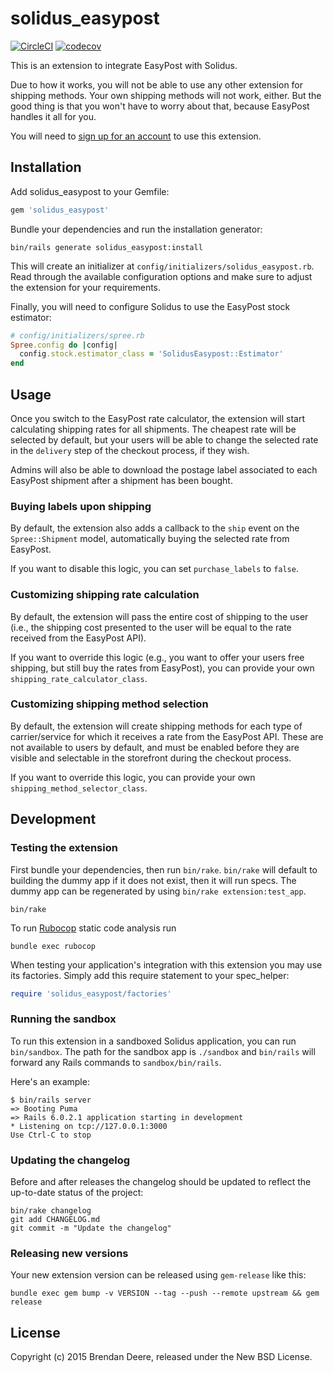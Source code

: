 # solidus_easypost

[![CircleCI](https://circleci.com/gh/solidusio-contrib/solidus_easypost.svg?style=shield)](https://circleci.com/gh/solidusio-contrib/solidus_easypost)
[![codecov](https://codecov.io/gh/solidusio-contrib/solidus_easypost/branch/master/graph/badge.svg)](https://codecov.io/gh/solidusio-contrib/solidus_easypost)

This is an extension to integrate EasyPost with Solidus.

Due to how it works, you will not be able to use any other extension for shipping methods. Your own
shipping methods will not work, either. But the good thing is that you won't have to worry about
that, because EasyPost handles it all for you.

You will need to [sign up for an account](https://www.easypost.com/) to use this extension.

## Installation

Add solidus_easypost to your Gemfile:

```ruby
gem 'solidus_easypost'
```

Bundle your dependencies and run the installation generator:

```shell
bin/rails generate solidus_easypost:install
```

This will create an initializer at `config/initializers/solidus_easypost.rb`. Read through the
available configuration options and make sure to adjust the extension for your requirements.

Finally, you will need to configure Solidus to use the EasyPost stock estimator:

```ruby
# config/initializers/spree.rb
Spree.config do |config|
  config.stock.estimator_class = 'SolidusEasypost::Estimator'
end
```

## Usage

Once you switch to the EasyPost rate calculator, the extension will start calculating shipping rates
for all shipments. The cheapest rate will be selected by default, but your users will be able to
change the selected rate in the `delivery` step of the checkout process, if they wish.

Admins will also be able to download the postage label associated to each EasyPost shipment after
a shipment has been bought. 

### Buying labels upon shipping

By default, the extension also adds a callback to the `ship` event on the `Spree::Shipment` model,
automatically buying the selected rate from EasyPost.

If you want to disable this logic, you can set `purchase_labels` to `false`.

### Customizing shipping rate calculation

By default, the extension will pass the entire cost of shipping to the user (i.e., the shipping cost
presented to the user will be equal to the rate received from the EasyPost API).

If you want to override this logic (e.g., you want to offer your users free shipping, but still buy
the rates from EasyPost), you can provide your own `shipping_rate_calculator_class`.

### Customizing shipping method selection

By default, the extension will create shipping methods for each type of carrier/service for which it
receives a rate from the EasyPost API. These are not available to users by default, and must be
enabled before they are visible and selectable in the storefront during the checkout process.

If you want to override this logic, you can provide your own `shipping_method_selector_class`.

## Development

### Testing the extension

First bundle your dependencies, then run `bin/rake`. `bin/rake` will default to building the dummy
app if it does not exist, then it will run specs. The dummy app can be regenerated by using
`bin/rake extension:test_app`.

```shell
bin/rake
```

To run [Rubocop](https://github.com/bbatsov/rubocop) static code analysis run

```shell
bundle exec rubocop
```

When testing your application's integration with this extension you may use its factories.
Simply add this require statement to your spec_helper:

```ruby
require 'solidus_easypost/factories'
```

### Running the sandbox

To run this extension in a sandboxed Solidus application, you can run `bin/sandbox`. The path for
the sandbox app is `./sandbox` and `bin/rails` will forward any Rails commands to
`sandbox/bin/rails`.

Here's an example:

```
$ bin/rails server
=> Booting Puma
=> Rails 6.0.2.1 application starting in development
* Listening on tcp://127.0.0.1:3000
Use Ctrl-C to stop
```  

### Updating the changelog

Before and after releases the changelog should be updated to reflect the up-to-date status of
the project:

```shell
bin/rake changelog
git add CHANGELOG.md
git commit -m "Update the changelog"
```

### Releasing new versions

Your new extension version can be released using `gem-release` like this:

```shell
bundle exec gem bump -v VERSION --tag --push --remote upstream && gem release
```

## License

Copyright (c) 2015 Brendan Deere, released under the New BSD License.
